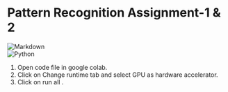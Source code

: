 # Pattern Recognition Assignment-1 & 2


![Markdown](https://img.shields.io/badge/-Markdown-05122A?style=flat&logo=markdown)\
![Python](https://img.shields.io/badge/-Python-05122A?style=flat&logo=python)&nbsp;


1. Open code file in google colab.
2. Click on Change runtime tab and select GPU as hardware accelerator.
3. Click on run all .

